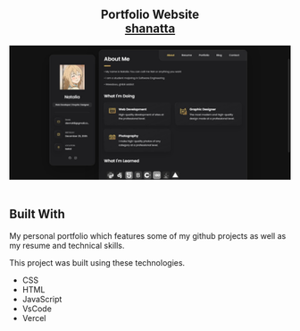 <h2 align="center">
  Portfolio Website<br/>
  <a href="https://shanatta.vercel.app/#" target="_blank">shanatta</a>
</h2>
<div align="center">
  <img alt="Demo" src="./assets/images/desktop-ui.jpg" />
</div>

<br/>

## Built With

My personal portfolio which features some of my github projects as well as my resume and technical skills.<br/>

This project was built using these technologies.

- CSS
- HTML
- JavaScript
- VsCode
- Vercel 
